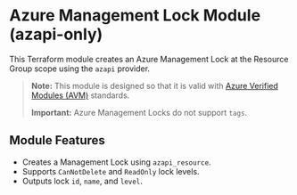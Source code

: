 # Azure Management Lock Module (azapi-only)

This Terraform module creates an Azure Management Lock at the Resource Group scope using the `azapi` provider.

> **Note:** This module is designed so that it is valid with [Azure Verified Modules (AVM)](https://azure.github.io/Azure-Verified-Modules/) standards.
>
> **Important:** Azure Management Locks do not support `tags`.

## Module Features

- Creates a Management Lock using `azapi_resource`.
- Supports `CanNotDelete` and `ReadOnly` lock levels.
- Outputs lock `id`, `name`, and `level`.
